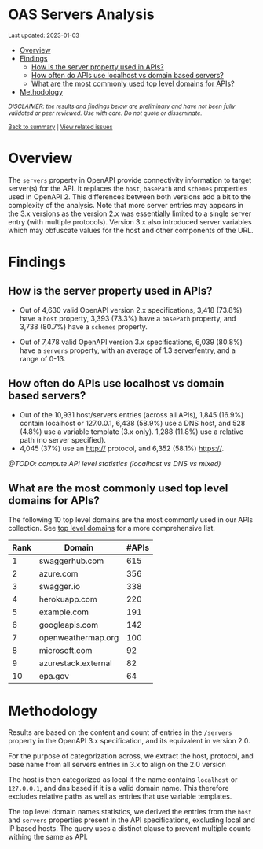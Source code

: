 OAS Servers Analysis
================
<sup>Last updated: 2023-01-03</sup>

- <a href="#overview" id="toc-overview">Overview</a>
- <a href="#findings" id="toc-findings">Findings</a>
  - <a href="#how-is-the-server-property-used-in-apis"
    id="toc-how-is-the-server-property-used-in-apis">How is the server
    property used in APIs?</a>
  - <a href="#how-often-do-apis-use-localhost-vs-domain-based-servers"
    id="toc-how-often-do-apis-use-localhost-vs-domain-based-servers">How
    often do APIs use localhost vs domain based servers?</a>
  - <a href="#what-are-the-most-commonly-used-top-level-domains-for-apis"
    id="toc-what-are-the-most-commonly-used-top-level-domains-for-apis">What
    are the most commonly used top level domains for APIs?</a>
- <a href="#methodology" id="toc-methodology">Methodology</a>

<sup>*DISCLAIMER: the results and findings below are preliminary and
have not been fully validated or peer reviewed. Use with care. Do not
quote or disseminate.*</sup>

<sup>[Back to summary](oas_summary.md) \| [View related
issues](https://github.com/postman-open-technologies/knowledge-base/labels/oas%3Aservers)</sup>

# Overview

The `servers` property in OpenAPI provide connectivity information to
target server(s) for the API. It replaces the `host`, `basePath` and
`schemes` properties used in OpenAPI 2. This differences between both
versions add a bit to the complexity of the analysis. Note that more
server entries may appears in the 3.x versions as the version 2.x was
essentially limited to a single server entry (with multiple protocols).
Version 3.x also introduced server variables which may obfuscate values
for the host and other components of the URL.

# Findings

## How is the server property used in APIs?

- Out of 4,630 valid OpenAPI version 2.x specifications, 3,418 (73.8%)
  have a `host` property, 3,393 (73.3%) have a `basePath` property, and
  3,738 (80.7%) have a `schemes` property.

- Out of 7,478 valid OpenAPI version 3.x specifications, 6,039 (80.8%)
  have a `servers` property, with an average of 1.3 server/entry, and a
  range of 0-13.

## How often do APIs use localhost vs domain based servers?

- Out of the 10,931 host/servers entries (across all APIs), 1,845
  (16.9%) contain localhost or 127.0.0.1, 6,438 (58.9%) use a DNS host,
  and 528 (4.8%) use a variable template (3.x only). 1,288 (11.8%) use a
  relative path (no server specified).
- 4,045 (37%) use an <http://> protocol, and 6,352 (58.1%) <https://>.

*@TODO: compute API level statistics (localhost vs DNS vs mixed)*

## What are the most commonly used top level domains for APIs?

The following 10 top level domains are the most commonly used in our
APIs collection. See [top level domains](oas_servers_tld.md) for a more
comprehensive list.

| Rank | Domain              | \#APIs |
|------|---------------------|--------|
| 1    | swaggerhub.com      | 615    |
| 2    | azure.com           | 356    |
| 3    | swagger.io          | 338    |
| 4    | herokuapp.com       | 220    |
| 5    | example.com         | 191    |
| 6    | googleapis.com      | 142    |
| 7    | openweathermap.org  | 100    |
| 8    | microsoft.com       | 92     |
| 9    | azurestack.external | 82     |
| 10   | epa.gov             | 64     |

# Methodology

Results are based on the content and count of entries in the `/servers`
property in the OpenAPI 3.x specification, and its equivalent in version
2.0.

For the purpose of categorization across, we extract the host, protocol,
and base name from all servers entries in 3.x to align on the 2.0
version

The host is then categorized as local if the name contains `localhost`
or `127.0.0.1`, and dns based if it is a valid domain name. This
therefore excludes relative paths as well as entries that use variable
templates.

The top level domain names statistics, we derived the entries from the
`host` and `servers` properties present in the API specifications,
excluding local and IP based hosts. The query uses a distinct clause to
prevent multiple counts withing the same as API.
